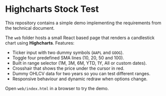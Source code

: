 # Highcharts Stock Test

This repository contains a simple demo implementing the requirements from the technical document.

The `web` folder hosts a small React based page that renders a candlestick chart using **Highcharts**. Features:

- Ticker input with two dummy symbols (`AAPL` and `GOOG`).
- Toggle four predefined SMA lines (10, 20, 50 and 100).
- Built in range selector (1M, 3M, 6M, YTD, 1Y, All or custom dates).
- Crosshair that shows the price under the cursor in red.
- Dummy OHLCV data for two years so you can test different ranges.
- Responsive behaviour and dynamic redraw when options change.

Open `web/index.html` in a browser to try the demo.
